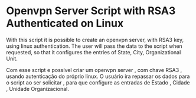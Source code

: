 # Openvpn Server Script with RSA3 Authenticated on Linux 


With this script it is possible to create an openvpn server, with RSA3 key, using linux authentication.
The user will pass the data to the script when requested, so that it configures the entries of State, City, Organizational Unit. 

Com esse script e possível criar  um openvpn server , com chave RSA3 , usando autenticação do próprio linux.
O usuário ira repassar os dados para o script ao ser solicitar , para que configure as entradas de Estado , Cidade , Unidade Organizacional.